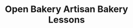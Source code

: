 ---
title: "Open Bakery Artisan Bakery Lessons"
url: /brighton/open-bakery-artisan-bakery-lessons/
shop: Allgemein
---